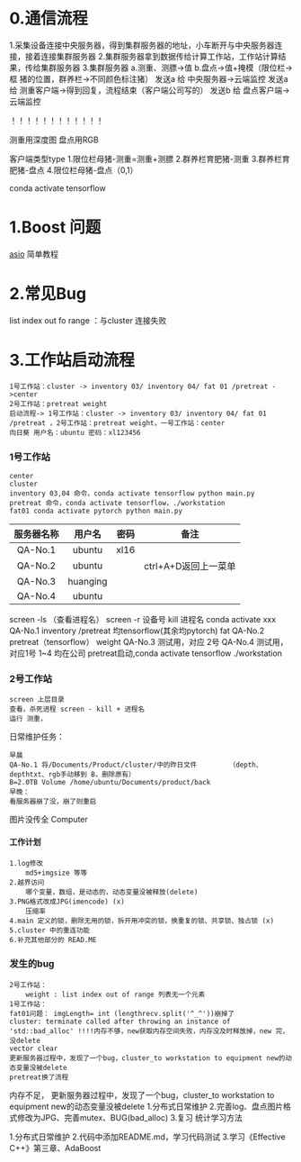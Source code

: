 # 0.通信流程
1.采集设备连接中央服务器，得到集群服务器的地址，小车断开与中央服务器连接，接着连接集群服务器
2.集群服务器拿到数据传给计算工作站，工作站计算结果，传给集群服务器
3.集群服务器
    a.测重、测膘->值
    b.盘点->值+掩模（限位栏->框 猪的位置，群养栏->不同颜色标注猪）
    发送a 给 中央服务器->云端监控
    发送a 给 测重客户端->得到回复，流程结束（客户端公司写的）
    发送b 给 盘点客户端->云端监控

！！！！！！！！！！！！

测重用深度图
盘点用RGB

客户端类型type
1.限位栏母猪-测重=测重+测膘
2.群养栏育肥猪-测重
3.群养栏育肥猪-盘点
4.限位栏母猪-盘点（0,1）

conda activate tensorflow

# 1.Boost 问题
[asio](https://zhuanlan.zhihu.com/p/39973955)
简单教程

# 2.常见Bug
list index out fo range ：与cluster 连接失败

# 3.工作站启动流程
    1号工作站：cluster -> inventory 03/ inventory 04/ fat 01 /pretreat ->center
    2号工作站：pretreat weight
    启动流程-> 1号工作站：cluster -> inventory 03/ inventory 04/ fat 01 /pretreat ，2号工作站：pretreat weight，一号工作站：center
    向日葵 用户名：ubuntu 密码：xl123456
### 1号工作站
    center
    cluster
    inventory 03,04 命令，conda activate tensorflow python main.py
    pretreat 命令，conda activate tensorflow，./workstation
    fat01 conda activate pytorch python main.py
| 服务器名称    |   用户名  |   密码  |   备注  |
| :-: | :-: | :-: | :-: |
|  QA-No.1 | ubuntu    |  xl16   |     |
|   QA-No.2 | ubuntu     |     |   ctrl+A+D返回上一菜单  |
|   QA-No.3|  huanging   |     |     |
|QA-No.4     |  ubuntu   |     |     |
screen -ls （查看进程名）
screen -r 设备号
kill 进程名
conda activate xxx
QA-No.1 inventory /pretreat 均tensorflow(其余均pytorch)  fat
QA-No.2 pretreat（tensorflow） weight
QA-No.3 测试用，对应 2号
QA-No.4 测试用，对应1号
1~4 均在公司
pretreat启动,conda activate tensorflow  ./workstation
### 2号工作站
    screen 上层目录
    查看，杀死进程 screen - kill + 进程名
    运行 测重，


日常维护任务：

    早晨
    QA-No.1 将/Documents/Product/cluster/中的昨日文件        （depth、depthtxt、rgb手动移到 B，删除原有）
    B=2.0TB Volume /home/ubuntu/Documents/product/back
    早晚：
    看服务器崩了没，崩了则重启


图片没传全
Computer

#### 工作计划
    1.log修改
        md5+imgsize 等等
    2.越界访问
        哪个变量，数组，是动态的，动态变量没被释放(delete)
    3.PNG格式改成JPG(imencode) (x)
        压缩率
    4.main 定义的锁，删除无用的锁，拆开用冲突的锁，换重复的锁、共享锁、独占锁 (x)
    5.cluster 中的重连功能
    6.补充其他部分的 READ.ME

### 发生的bug
    2号工作站：
        weight : list index out of range 列表无一个元素
    1号工作站：
    fat01问题： imgLength= int (lengthrecv.split('^_^'))崩掉了
    cluster: terminate called after throwing an instance of 'std::bad_alloc' !!!!内存不够，new获取内存空间失败，内存没及时释放掉，new 完，没delete
    vector clear
    更新服务器过程中，发现了一个bug，cluster_to workstation to equipment new的动态变量没被delete
    pretreat换了流程

内存不足，
    更新服务器过程中，发现了一个bug，cluster_to workstation to equipment new的动态变量没被delete
1.分布式日常维护
2.完善log、盘点图片格式修改为JPG、完善mutex、BUG(bad_alloc)
3.复习 统计学习方法

1.分布式日常维护
2.代码中添加README.md，学习代码测试
3.学习《Effective C++》第三章、AdaBoost
